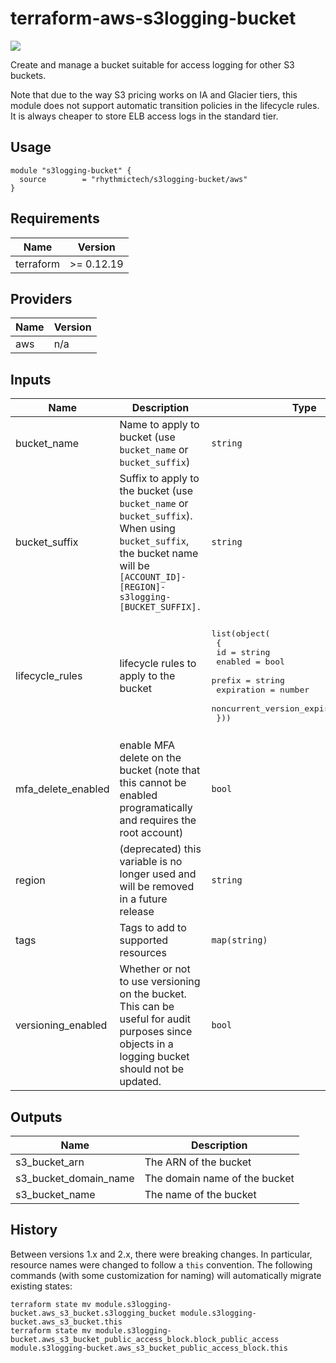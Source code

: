 # terraform-aws-s3logging-bucket
[![](https://github.com/rhythmictech/terraform-aws-s3logging-bucket/workflows/check/badge.svg)](https://github.com/rhythmictech/terraform-aws-s3logging-bucket/actions)

Create and manage a bucket suitable for access logging for other S3 buckets.

Note that due to the way S3 pricing works on IA and Glacier tiers, this module does not support automatic transition policies in the lifecycle rules. It is always cheaper to store ELB access logs in the standard tier.

## Usage
```
module "s3logging-bucket" {
  source        = "rhythmictech/s3logging-bucket/aws"
}
```

<!-- BEGINNING OF PRE-COMMIT-TERRAFORM DOCS HOOK -->
## Requirements

| Name | Version |
|------|---------|
| terraform | >= 0.12.19 |

## Providers

| Name | Version |
|------|---------|
| aws | n/a |

## Inputs

| Name | Description | Type | Default | Required |
|------|-------------|------|---------|:--------:|
| bucket\_name | Name to apply to bucket (use `bucket_name` or `bucket_suffix`) | `string` | `null` | no |
| bucket\_suffix | Suffix to apply to the bucket (use `bucket_name` or `bucket_suffix`). When using `bucket_suffix`, the bucket name will be `[ACCOUNT_ID]-[REGION]-s3logging-[BUCKET_SUFFIX].` | `string` | `"default"` | no |
| lifecycle\_rules | lifecycle rules to apply to the bucket | <pre>list(object(<br>    {<br>      id                            = string<br>      enabled                       = bool<br>      prefix                        = string<br>      expiration                    = number<br>      noncurrent_version_expiration = number<br>  }))</pre> | <pre>[<br>  {<br>    "enabled": true,<br>    "expiration": 2147483647,<br>    "id": "expire",<br>    "noncurrent_version_expiration": 365,<br>    "prefix": null<br>  }<br>]</pre> | no |
| mfa\_delete\_enabled | enable MFA delete on the bucket (note that this cannot be enabled programatically and requires the root account) | `bool` | `null` | no |
| region | (deprecated) this variable is no longer used and will be removed in a future release | `string` | `null` | no |
| tags | Tags to add to supported resources | `map(string)` | `{}` | no |
| versioning\_enabled | Whether or not to use versioning on the bucket. This can be useful for audit purposes since objects in a logging bucket should not be updated. | `bool` | `true` | no |

## Outputs

| Name | Description |
|------|-------------|
| s3\_bucket\_arn | The ARN of the bucket |
| s3\_bucket\_domain\_name | The domain name of the bucket |
| s3\_bucket\_name | The name of the bucket |

<!-- END OF PRE-COMMIT-TERRAFORM DOCS HOOK -->

## History
Between versions 1.x and 2.x, there were breaking changes. In particular, resource names were changed to follow a `this` convention. The following commands (with some customization for naming) will automatically migrate existing states:

```
terraform state mv module.s3logging-bucket.aws_s3_bucket.s3logging_bucket module.s3logging-bucket.aws_s3_bucket.this
terraform state mv module.s3logging-bucket.aws_s3_bucket_public_access_block.block_public_access module.s3logging-bucket.aws_s3_bucket_public_access_block.this
```
